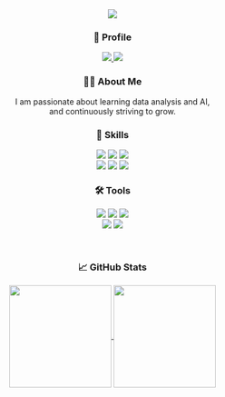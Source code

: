 <div align="center">
  <img src="https://capsule-render.vercel.app/api?type=waving&color=gradient&height=200&text=Jiyeon's%20GitHub&fontSize=50&fontColor=ffffff" />
</div>


<h3 align="center">🔗 Profile</h3>
<div align="center">
  <a href="https://github.com/jiyeon22">
    <img src="https://img.shields.io/badge/GitHub-181717?style=for-the-badge&logo=github&logoColor=white" />
  </a>
  <a href="https://velog.io/@ynii" target="_blank">
    <img src="https://img.shields.io/badge/Velog-20C997?style=for-the-badge&logo=velog&logoColor=white" />
  </a>
</div>

<div align="center">
<h3>👩‍💻 About Me</h3>
<p>
I am passionate about learning data analysis and AI,<br>
and continuously striving to grow.
</p>
</div>

<div align="center">
<h3>🚀 Skills</h3>
  
<p>
  <img src="https://img.shields.io/badge/Python-3776AB?style=for-the-badge&logo=python&logoColor=white" />
  <img src="https://img.shields.io/badge/SQL-4479A1?style=for-the-badge&logo=mysql&logoColor=white" />
  <img src="https://img.shields.io/badge/Pandas-150458?style=for-the-badge&logo=pandas&logoColor=white" />
  <br>
  <img src="https://img.shields.io/badge/NumPy-013243?style=for-the-badge&logo=numpy&logoColor=white" />
  <img src="https://img.shields.io/badge/Seaborn-76B7B2?style=for-the-badge&logo=seaborn&logoColor=white" />
  <img src="https://img.shields.io/badge/Scikit--learn-F7931E?style=for-the-badge&logo=scikitlearn&logoColor=white" />
</p>

</div>




<div align="center">

<h3>🛠️ Tools</h3>

<p>
  <img src="https://img.shields.io/badge/VSCode-007ACC?style=for-the-badge&logo=visualstudiocode&logoColor=white" />
  <img src="https://img.shields.io/badge/Jupyter-F37626?style=for-the-badge&logo=jupyter&logoColor=white" />
  <img src="https://img.shields.io/badge/MySQL-4479A1?style=for-the-badge&logo=mysql&logoColor=white" />
  <br>
  <img src="https://img.shields.io/badge/Git-F05032?style=for-the-badge&logo=git&logoColor=white" />
  <img src="https://img.shields.io/badge/GitHub-181717?style=for-the-badge&logo=github&logoColor=white" />
</p>

</div>

<br>

<div align="center">

<h3>📈 GitHub Stats</h3>

<a href="https://github.com/jiyeon22">
  <img align="center" style="height:180px" 
    src="https://github-readme-stats.vercel.app/api?username=jiyeon22&show_icons=true&include_all_commits=true&hide_border=true&bg_color=30,E0BBE4,FCEFF9,ffffff&title_color=A569BD&text_color=000000" />
</a>

<a href="https://github.com/jiyeon22">
  <img align="center" style="height:180px" 
    src="https://github-readme-stats.vercel.app/api/top-langs/?username=jiyeon22&layout=compact&hide_border=true&bg_color=30,E0BBE4,FCEFF9,ffffff&title_color=A569BD&text_color=000000" />
</a>

</div>







<!--

**jiyeon22/jiyeon22** is a ✨ _special_ ✨ repository because its `README.md` (this file) appears on your GitHub profile.

Here are some ideas to get you started:

- 🔭 I’m currently working on ...
- 🌱 I’m currently learning ...
- 👯 I’m looking to collaborate on ...
- 🤔 I’m looking for help with ...
- 💬 Ask me about ...
- 📫 How to reach me: ...
- 😄 Pronouns: ...
- ⚡ Fun fact: ...
-->
